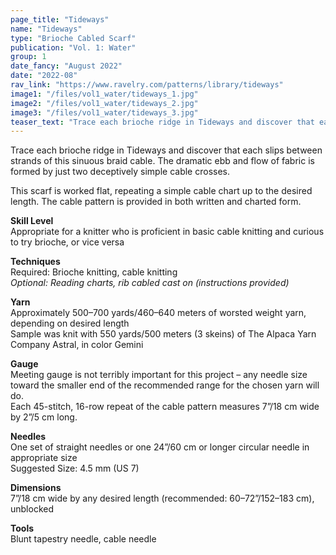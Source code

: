 ```yaml
---
page_title: "Tideways"
name: "Tideways"
type: "Brioche Cabled Scarf"
publication: "Vol. 1: Water"
group: 1
date_fancy: "August 2022"
date: "2022-08"
rav_link: "https://www.ravelry.com/patterns/library/tideways"
image1: "/files/vol1_water/tideways_1.jpg"
image2: "/files/vol1_water/tideways_2.jpg"
image3: "/files/vol1_water/tideways_3.jpg"
teaser_text: "Trace each brioche ridge in Tideways and discover that each slips between strands of this sinuous braid cable. The dramatic ebb and flow of fabric is formed by just two deceptively simple cable crosses."
---
```


<p>Trace each brioche ridge in Tideways and discover that each slips between strands of this sinuous braid cable. The dramatic ebb and flow of fabric is formed by just two deceptively simple cable crosses.</p>

<p>This scarf is worked flat, repeating a simple cable chart up to the desired length. The cable pattern is provided in both written and charted form.</p>

<p><strong>Skill Level</strong><br>
Appropriate for a knitter who is proficient in basic cable knitting and curious to try brioche, or vice versa</p>

<p><strong>Techniques</strong><br>
Required: Brioche knitting, cable knitting<br>
<em>Optional: Reading charts, rib cabled cast on (instructions provided)</em></p>

<p><strong>Yarn</strong><br>
Approximately 500–700 yards/460–640 meters of worsted weight yarn, depending on desired length<br>
Sample was knit with 550 yards/500 meters (3 skeins) of The Alpaca Yarn Company Astral, in color Gemini</p>

<p><strong>Gauge</strong><br>
Meeting gauge is not terribly important for this project – any needle size toward the smaller end of the recommended range for the chosen yarn will do.<br>
Each 45-stitch, 16-row repeat of the cable pattern measures 7”/18 cm wide by 2”/5 cm long.</p>

<p><strong>Needles</strong><br>
One set of straight needles or one 24”/60 cm or longer circular needle in appropriate size<br>
Suggested Size: 4.5 mm (US 7)</p>

<p><strong>Dimensions</strong><br>
7”/18 cm wide by any desired length (recommended: 60–72”/152–183 cm), unblocked</p>

<p><strong>Tools</strong><br>
Blunt tapestry needle, cable needle</p>